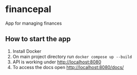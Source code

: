 # financepal
App for managing finances


## How to start the app
1. Install Docker
2. On main project directory run `docker compose up --build`
3. API is working under [http://localhost:8080](http://localhost:8080)
4. To access the docs open [http://localhost:8080/docs/](http://localhost:8080/docs/)